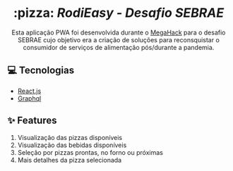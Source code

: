 <div align="center">
  <h1>
    :pizza: <i>RodiEasy - Desafio SEBRAE</i>
  </h1>
  <p>
Esta aplicação PWA foi desenvolvida durante o <a href="http://megahack.com.br/"><span>MegaHack</span></a> para o desafio SEBRAE cujo objetivo era a criação de soluções para reconsquistar o consumidor de serviços de alimentação pós/durante a pandemia.
</p>
</div>

## :computer: Tecnologias

- [React.js](https://pt-br.reactjs.org/)
- [Graphql](https://graphql.org/)

## :sparkles: Features

1. Visualização das pizzas disponíveis
2. Visualização das bebidas disponíveis
3. Seleção por pizzas prontas, no forno ou próximas
4. Mais detalhes da pizza selecionada
